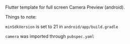 Flutter template for full screen Camera Preview (android).

Things to note:

`minSdkVersion` is set to 21 in `android/app/build.gradle`

`camera` was imported through `pubspec.yaml`
